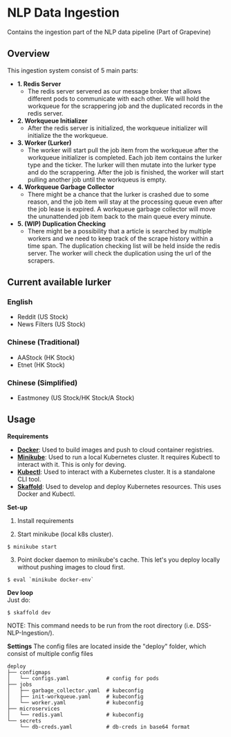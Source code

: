 # NLP Data Ingestion
Contains the ingestion part of the NLP data pipeline (Part of Grapevine)

## Overview
This ingestion system consist of 5 main parts:
- **1. Redis Server**
    - The redis server servered as our message broker that allows different pods to communicate with each other. We will hold the workqueue for the scrappering job and the duplicated records in the redis server.
- **2. Workqueue Initializer**
    - After the redis server is initialized, the workqueue initializer will initialize the the workqueue.
- **3. Worker (Lurker)**
    - The worker will start pull the job item from the workqueue after the workqueue initializer is completed. Each job item contains the lurker type and the ticker. The lurker will then mutate into the lurker type and do the scrappering. After the job is finished, the worker will start pulling another job until the workqueus is empty.
- **4. Workqueue Garbage Collector**
    - There might be a chance that the lurker is crashed due to some reason, and the job item will stay at the processing queue even after the job lease is expired. A workqueue garbage collector will move the ununattended job item back to the main queue every minute.
- **5. (WIP) Duplication Checking**
    - There might be a possibility that a article is searched by multiple workers and we need to keep track of the scrape history within a time span. The duplication checking list will be held inside the redis server. The worker will check the duplication using the url of the scrapers. 

## Current available lurker
### English
- Reddit (US Stock)
- News Filters (US Stock)

### Chinese (Traditional)
- AAStock (HK Stock)
- Etnet (HK Stock)

### Chinese (Simplified)
- Eastmoney (US Stock/HK Stock/A Stock)

## Usage

**Requirements**
- [**Docker**](https://www.docker.com/get-started): Used to build images and push to cloud container registries.
- [**Minikube**](https://minikube.sigs.k8s.io/docs/start/): Used to run a local Kubernetes cluster. It requires Kubectl to interact with it. This is only for deving.
- [**Kubectl**](https://kubernetes.io/releases/download/): Used to interact with a Kubernetes cluster. It is a standalone CLI tool.
- [**Skaffold**](https://skaffold.dev/docs/install/): Used to develop and deploy Kubernetes resources. This uses Docker and Kubectl.

**Set-up**
1. Install requirements

2. Start minikube (local k8s cluster).
```
$ minikube start
```

3. Point docker daemon to minikube's cache. This let's you deploy locally without pushing images to cloud first.
```
$ eval `minikube docker-env`
```

**Dev loop**  
Just do:
```
$ skaffold dev
```
NOTE: This command needs to be run from the root directory (i.e. DSS-NLP-Ingestion/).

**Settings**
The config files are located inside the "deploy" folder, which consist of multiple config files

```
deploy
├── configmaps
│   └── configs.yaml            # config for pods
├── jobs
│   ├── garbage_collector.yaml  # kubeconfig 
│   ├── init-workqueue.yaml     # kubeconfig 
│   └── worker.yaml             # kubeconfig 
├── microservices
│   └── redis.yaml              # kubeconfig
└── secrets
    └── db-creds.yaml           # db-creds in base64 format
```